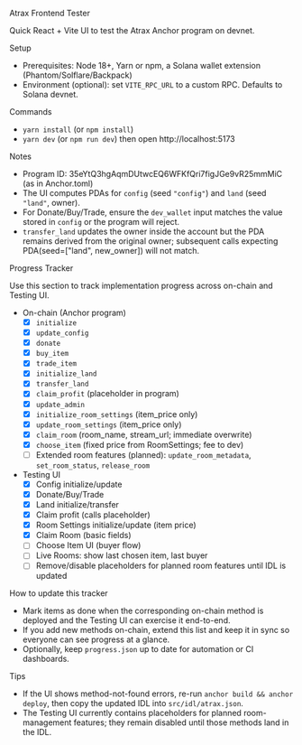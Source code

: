 Atrax Frontend Tester

Quick React + Vite UI to test the Atrax Anchor program on devnet.

Setup

- Prerequisites: Node 18+, Yarn or npm, a Solana wallet extension (Phantom/Solflare/Backpack)
- Environment (optional): set `VITE_RPC_URL` to a custom RPC. Defaults to Solana devnet.

Commands

- `yarn install` (or `npm install`)
- `yarn dev` (or `npm run dev`) then open http://localhost:5173

Notes

- Program ID: 35eYtQ3hgAqmDUtwcEQ6WFKfQri7figJGe9vR25mmMiC (as in Anchor.toml)
- The UI computes PDAs for `config` (seed `"config"`) and `land` (seed `"land"`, owner).
- For Donate/Buy/Trade, ensure the `dev_wallet` input matches the value stored in `config` or the program will reject.
- `transfer_land` updates the owner inside the account but the PDA remains derived from the original owner; subsequent calls expecting PDA(seed=["land", new_owner]) will not match.

Progress Tracker

Use this section to track implementation progress across on-chain and Testing UI.

- On-chain (Anchor program)
  - [x] `initialize`
  - [x] `update_config`
  - [x] `donate`
  - [x] `buy_item`
  - [x] `trade_item`
  - [x] `initialize_land`
  - [x] `transfer_land`
  - [x] `claim_profit` (placeholder in program)
  - [x] `update_admin`
  - [x] `initialize_room_settings` (item_price only)
  - [x] `update_room_settings` (item_price only)
  - [x] `claim_room` (room_name, stream_url; immediate overwrite)
  - [x] `choose_item` (fixed price from RoomSettings; fee to dev)
  - [ ] Extended room features (planned): `update_room_metadata`, `set_room_status`, `release_room`

- Testing UI
  - [x] Config initialize/update
  - [x] Donate/Buy/Trade
  - [x] Land initialize/transfer
  - [x] Claim profit (calls placeholder)
  - [x] Room Settings initialize/update (item price)
  - [x] Claim Room (basic fields)
  - [ ] Choose Item UI (buyer flow)
  - [ ] Live Rooms: show last chosen item, last buyer
  - [ ] Remove/disable placeholders for planned room features until IDL is updated

How to update this tracker

- Mark items as done when the corresponding on-chain method is deployed and the Testing UI can exercise it end-to-end.
- If you add new methods on-chain, extend this list and keep it in sync so everyone can see progress at a glance.
- Optionally, keep `progress.json` up to date for automation or CI dashboards.

Tips

- If the UI shows method-not-found errors, re-run `anchor build && anchor deploy`, then copy the updated IDL into `src/idl/atrax.json`.
- The Testing UI currently contains placeholders for planned room-management features; they remain disabled until those methods land in the IDL.
